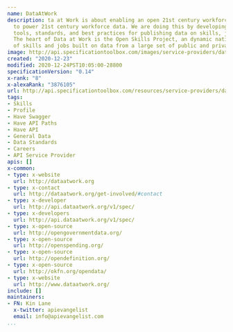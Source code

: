 ```yaml
---
name: DataAtWork
description: ta at Work is about enabling an open 21st century workforce data ecosystem
  to power 21st century workforce data. We are doing this by developing datasets,
  tools, standards, and best practices for publishing data on skills, jobs, and training.
  The heart of Data at Work is the Open Skills Project, an dynamic national taxonomy
  of skills and jobs built on data from a large set of public and private data contributors.
image: http://api.specificationtoolbox.com/images/service-providers/dataatwork.jpg
created: "2020-12-23"
modified: 2020-12-24PST10:05:00-28800
specificationVersion: "0.14"
x-rank: "8"
x-alexaRank: "3876105"
url: http://api.specificationtoolbox.com/resources/service-providers/dataatwork/
tags:
- Skills
- Profile
- Have Swagger
- Have API Paths
- Have API
- General Data
- Data Standards
- Careers
- API Service Provider
apis: []
x-common:
- type: x-website
  url: http://dataatwork.org
- type: x-contact
  url: http://dataatwork.org/get-involved/#contact
- type: x-developer
  url: http://api.dataatwork.org/v1/spec/
- type: x-developers
  url: http://api.dataatwork.org/v1/spec/
- type: x-open-source
  url: http://opengovernmentdata.org/
- type: x-open-source
  url: http://openspending.org/
- type: x-open-source
  url: http://opendefinition.org/
- type: x-open-source
  url: http://okfn.org/opendata/
- type: x-website
  url: http://www.dataatwork.org/
include: []
maintainers:
- FN: Kin Lane
  x-twitter: apievangelist
  email: info@apievangelist.com
...
```

